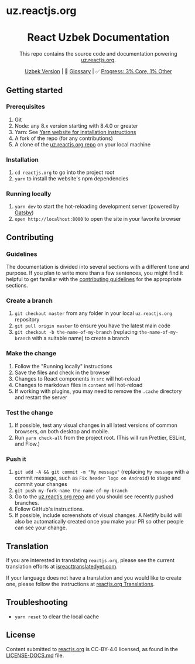 # uz.reactjs.org

<h1 align="center">React Uzbek Documentation</h1>
<div align="center">

This repo contains the source code and documentation powering [uz.reactjs.org](https://uz.reactjs.org/).

[Uzbek Version](https://github.com/reactjs/uz.reactjs.org/blob/master/README.uz.md) | 📖 [Glossary](https://github.com/reactjs/uz.reactjs.org/blob/master/TRANSLATION.md) | ✅ [Progress: 3% Core, 1% Other](https://www.isreacttranslatedyet.com/)
</div>

## Getting started

### Prerequisites

1. Git
1. Node: any 8.x version starting with 8.4.0 or greater
1. Yarn: See [Yarn website for installation instructions](https://yarnpkg.com/lang/en/docs/install/)
1. A fork of the repo (for any contributions)
1. A clone of the [uz.reactjs.org repo](https://github.com/reactjs/uz.reactjs.org) on your local machine

### Installation

1. `cd reactjs.org` to go into the project root
1. `yarn` to install the website's npm dependencies

### Running locally

1. `yarn dev` to start the hot-reloading development server (powered by [Gatsby](https://www.gatsbyjs.org))
1. `open http://localhost:8000` to open the site in your favorite browser

## Contributing

### Guidelines

The documentation is divided into several sections with a different tone and purpose. If you plan to write more than a few sentences, you might find it helpful to get familiar with the [contributing guidelines](https://github.com/reactjs/reactjs.org/blob/master/CONTRIBUTING.md#guidelines-for-text) for the appropriate sections.

### Create a branch

1. `git checkout master` from any folder in your local `uz.reactjs.org` repository
1. `git pull origin master` to ensure you have the latest main code
1. `git checkout -b the-name-of-my-branch` (replacing `the-name-of-my-branch` with a suitable name) to create a branch

### Make the change

1. Follow the "Running locally" instructions
1. Save the files and check in the browser
  1. Changes to React components in `src` will hot-reload
  1. Changes to markdown files in `content` will hot-reload
  1. If working with plugins, you may need to remove the `.cache` directory and restart the server

### Test the change

1. If possible, test any visual changes in all latest versions of common browsers, on both desktop and mobile.
1. Run `yarn check-all` from the project root. (This will run Prettier, ESLint, and Flow.)

### Push it

1. `git add -A && git commit -m "My message"` (replacing `My message` with a commit message, such as `Fix header logo on Android`) to stage and commit your changes
1. `git push my-fork-name the-name-of-my-branch`
1. Go to the [uz.reactjs.org repo](https://github.com/reactjs/uz.reactjs.org) and you should see recently pushed branches.
1. Follow GitHub's instructions.
1. If possible, include screenshots of visual changes. A Netlify build will also be automatically created once you make your PR so other people can see your change.

## Translation

If you are interested in translating `reactjs.org`, please see the current translation efforts at [isreacttranslatedyet.com](https://www.isreacttranslatedyet.com/).


If your language does not have a translation and you would like to create one, please follow the instructions at [reactjs.org Translations](https://github.com/reactjs/reactjs.org-translation#translating-reactjsorg).

## Troubleshooting

- `yarn reset` to clear the local cache

## License
Content submitted to [reactjs.org](https://reactjs.org/) is CC-BY-4.0 licensed, as found in the [LICENSE-DOCS.md](https://github.com/open-source-explorer/reactjs.org/blob/master/LICENSE-DOCS.md) file.
